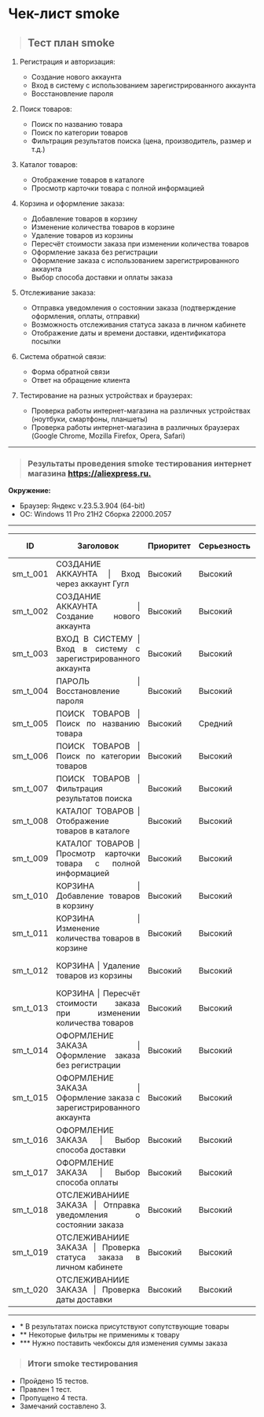 # Чек-лист smoke

> ## Тест план smoke

1. Регистрация и авторизация:

    - Создание нового аккаунта
    - Вход в систему с использованием зарегистрированного аккаунта
    - Восстановление пароля

2. Поиск товаров:

    - Поиск по названию товара
    - Поиск по категории товаров
    - Фильтрация результатов поиска (цена, производитель, размер и т.д.)

3. Каталог товаров:

    - Отображение товаров в каталоге
    - Просмотр карточки товара с полной информацией

4. Корзина и оформление заказа:
    - Добавление товаров в корзину
    - Изменение количества товаров в корзине
    - Удаление товаров из корзины
    - Пересчёт стоимости заказа при изменении количества товаров
    - Оформление заказа без регистрации
    - Оформление заказа с использованием зарегистрированного аккаунта
    - Выбор способа доставки и оплаты заказа

5. Отслеживание заказа:
    - Отправка уведомления о состоянии заказа (подтверждение оформления, оплаты, отправки)
    - Возможность отслеживания статуса заказа в личном кабинете
    - Отображение даты и времени доставки, идентификатора посылки

6. Система обратной связи:
    - Форма обратной связи
    - Ответ на обращение клиента

7. Тестирование на разных устройствах и браузерах:

    - Проверка работы интернет-магазина на различных устройствах (ноутбуки, смартфоны, планшеты)
    - Проверка работы интернет-магазина в различных браузерах (Google Chrome, Mozilla Firefox, Opera, Safari)

---

> ### Результаты проведения smoke тестирования интернет магазина <https://aliexpress.ru.>

**Окружение:**  

- Браузер: Яндекс  v.23.5.3.904 (64-bit)
- OC: Windows 11 Pro 21H2 Сборка 22000.2057

---

<table style='width:100%' >
    <thead>
      <tr align='center'>
        <th >ID</th>
        <th>Заголовок</th>
        <th>Приоритет</th>
        <th>Серьезность</th>
        <th>Ожидаемый результат</th>
        <th>Фактический результат</th>
        <th>Статус</th>
      </tr>
    </thead>
    <tr align='justify'>
      <td>sm_t_001</td>
      <td align='justify'>СОЗДАНИЕ АККАУНТА | Вход через аккаунт Гугл </td>
      <td align='centrer'>Высокий</td>
      <td align='centrer'>Высокий</td>
      <td align='justify'>Аккаунт создан</td>
      <td align='justify'>Аккаунт создан</td>
      <td align='justify' style="color: green;">PASS</td>
    </tr>
     <tr align='justify'>
      <td>sm_t_002</td>
      <td align='justify'> СОЗДАНИЕ АККАУНТА | Создание нового аккаунта </td>
      <td align='centrer'>Высокий</td>
      <td align='centrer'>Высокий</td>
      <td align='justify'>Аккаунт создан</td>
      <td align='justify'>Аккаунт создан</td>
      <td align='justify'>PASS</td>
    </tr>
    <tr align='justify'>
      <td>sm_t_003</td>
      <td align='centrer'>ВХОД В СИСТЕМУ | Вход в систему с зарегистрированного аккаунта </td>
      <td align='centrer'>Высокий</td>
      <td align='centrer'>Высокий</td>
      <td align='justify'>Вход в систему</td>
      <td align='justify'>Вход в систему выполнен</td>
      <td align='justify' style="color: green;">PASS</td>
    </tr>
     <tr align='justify'>
      <td>sm_t_004</td>
      <td align='centrer'>ПАРОЛЬ | Восстановление пароля </td>
      <td align='centrer'>Высокий</td>
      <td align='centrer'>Высокий</td>
      <td align='justify'>Пароль изменен</td>
      <td align='justify'>Письмо с кодом не пришло</td>
      <td align='justify' style="color: red;">FAIL</td>
    </tr>
    <tr align='justify'>
      <td>sm_t_005</td>
      <td align='centrer'>ПОИСК ТОВАРОВ | Поиск по названию товара </td>
      <td align='centrer'>Высокий</td>
      <td align='centrer'>Средний</td>
      <td align='justify'>Товар найден</td>
      <td align='justify'>Товар найден</td>
      <td align='justify' style="color: green;">PASS*</td>
    </tr>
    <tr align='justify'>
      <td>sm_t_006</td>
      <td align='centrer'>ПОИСК ТОВАРОВ | Поиск по категории товаров </td>
      <td align='centrer'>Высокий</td>
      <td align='centrer'>Высокий</td>
      <td align='justify'>Товар найден</td>
      <td align='justify'>Товар найден</td>
      <td align='justify' style="color: green;">PASS</td>
    </tr>
     <tr align='justify'>
      <td>sm_t_007</td>
      <td align='centrer'>ПОИСК ТОВАРОВ | Фильтрация результатов поиска </td>
      <td align='centrer'>Высокий</td>
      <td align='centrer'>Высокий</td>
      <td align='justify'>Товар найден</td>
      <td align='justify'>Товар найден</td>
      <td align='justify' style="color: green;">PASS**</td>
    </tr>
    <tr align='justify'>
      <td>sm_t_008</td>
      <td align='centrer'>КАТАЛОГ ТОВАРОВ | Отображение товаров в каталоге </td>
      <td align='centrer'>Высокий</td>
      <td align='centrer'>Высокий</td>
      <td align='justify'>Товары присутствуют</td>
      <td align='justify'>Товары присутствуют</td>
      <td align='justify'>PASS</td>
    </tr>
     <tr align='justify'>
      <td>sm_t_009</td>
      <td align='centrer'>КАТАЛОГ ТОВАРОВ | Просмотр карточки товара с полной информацией </td>
      <td align='centrer'>Высокий</td>
      <td align='centrer'>Высокий</td>
      <td align='justify'>Информация о товаре присутствует</td>
      <td align='justify'>Информация о товаре присутствует</td>
      <td align='justify'>PASS</td>
    </tr>
      <tr align='justify'>
      <td>sm_t_010</td>
      <td align='centrer'>КОРЗИНА | Добавление товаров в корзину </td>
      <td align='centrer'>Высокий</td>
      <td align='centrer'>Высокий</td>
      <td align='justify'>Товары в корзину добавлены </td>
      <td align='justify'>Товары в корзину добавлены</td>
      <td align='justify'>PASS</td>
    </tr>
      <tr align='justify'>
      <td>sm_t_011</td>
      <td align='centrer'>КОРЗИНА | Изменение количества товаров в корзине </td>
      <td align='centrer'>Высокий</td>
      <td align='centrer'>Высокий</td>
      <td align='justify'>Количество товаров в корзине изменено </td>
      <td align='justify'>Количество товаров в корзине изменено</td>
      <td align='justify'>PASS</td>
    </tr>
    <tr align='justify'>
      <td>sm_t_012</td>
      <td align='centrer'>КОРЗИНА | Удаление товаров из корзины </td>
      <td align='centrer'>Высокий</td>
      <td align='centrer'>Высокий</td>
      <td align='justify'>Товар из корзины удален </td>
      <td align='justify'>Товар из корзины удален</td>
      <td align='justify'>PASS</td>
    </tr>
    <tr align='justify'>
      <td>sm_t_013</td>
      <td align='centrer'>КОРЗИНА | Пересчёт стоимости заказа при изменении количества товаров </td>
      <td align='centrer'>Высокий</td>
      <td align='centrer'>Высокий</td>
      <td align='justify'>Стоимость товара изменена</td>
      <td align='justify'>Стоимость товара изменена</td>
      <td align='justify'>PASS***</td>
    </tr>
    <tr align='justify'>
      <td>sm_t_014</td>
      <td align='centrer'>ОФОРМЛЕНИЕ ЗАКАЗА | Оформление заказа без регистрации </td>
      <td align='centrer'>Высокий</td>
      <td align='centrer'>Высокий</td>
      <td align='justify'>Оформление заказа без регистрации не возможно</td>
      <td align='justify'>Оформление заказа без регистрации не возможно</td>
      <td align='justify'>PASS</td>
    </tr>
    <tr align='justify'>
      <td>sm_t_015</td>
      <td align='centrer'>ОФОРМЛЕНИЕ ЗАКАЗА | Оформление заказа с зарегистрированного аккаунта </td>
      <td align='centrer'>Высокий</td>
      <td align='centrer'>Высокий</td>
      <td align='justify'>Заказ оформлен</td>
      <td align='justify'>-</td>
      <td align='justify'>SKIP</td>
    </tr>
     <tr align='justify'>
      <td>sm_t_016</td>
      <td align='centrer'>ОФОРМЛЕНИЕ ЗАКАЗА | Выбор способа доставки </td>
      <td align='centrer'>Высокий</td>
      <td align='centrer'>Высокий</td>
      <td align='justify'>Адрес доставки выбран</td>
      <td align='justify'>Адрес доставки выбран</td>
      <td align='justify'>PASS</td>
    </tr>
      <tr align='justify'>
      <td>sm_t_017</td>
      <td align='centrer'>ОФОРМЛЕНИЕ ЗАКАЗА | Выбор способа оплаты </td>
      <td align='centrer'>Высокий</td>
      <td align='centrer'>Высокий</td>
      <td align='justify'>Способ оплаты выбран</td>
      <td align='justify'>-</td>
      <td align='justify'>SKIP</td>
    </tr>
     <tr align='justify'>
      <td>sm_t_018</td>
      <td align='centrer'>ОТСЛЕЖИВАНИИЕ ЗАКАЗА | Отправка уведомления о состоянии заказа </td>
      <td align='centrer'>Высокий</td>
      <td align='centrer'>Высокий</td>
      <td align='justify'>Уведомление получено</td>
      <td align='justify'>-</td>
      <td align='justify'>SKIP</td>
    </tr>
      <tr align='justify'>
      <td>sm_t_019</td>
      <td align='centrer'>ОТСЛЕЖИВАНИИЕ ЗАКАЗА | Проверка статуса заказа в личном кабинете </td>
      <td align='centrer'>Высокий</td>
      <td align='centrer'>Высокий</td>
      <td align='justify'>Статус изменен</td>
      <td align='justify'>-</td>
      <td align='justify'>SKIP</td>
    </tr>
    <tr align='justify'>
      <td>sm_t_020</td>
      <td align='centrer'>ОТСЛЕЖИВАНИИЕ ЗАКАЗА | Проверка даты доставки </td>
      <td align='centrer'>Высокий</td>
      <td align='centrer'>Высокий</td>
      <td align='justify'>Дата указанна</td>
      <td align='justify'>Дата указанна</td>
      <td align='justify'>PASS</td>
    </tr>
  </table>

---

- \* В результатах поиска присутствуют сопутствующие товары
- \** Некоторые фильтры не применимы к товару
- \*** Нужно поставить чекбоксы для изменения суммы заказа

>### Итоги smoke тестирования

- Пройдено 15 тестов.
- Правлен 1 тест.
- Пропущено 4 теста.
- Замечаний составлено 3.
